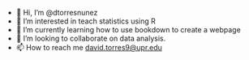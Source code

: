 - 👋 Hi, I’m @dtorresnunez
- 👀 I’m interested in teach statistics using R
- 🌱 I’m currently learning how to use bookdown to create a webpage
- 💞️ I’m looking to collaborate on data analysis.
- 📫 How to reach me david.torres9@upr.edu

<!---
dtorresnunez/dtorresnunez is a ✨ special ✨ repository because its `README.md` (this file) appears on your GitHub profile.
You can click the Preview link to take a look at your changes.
--->
